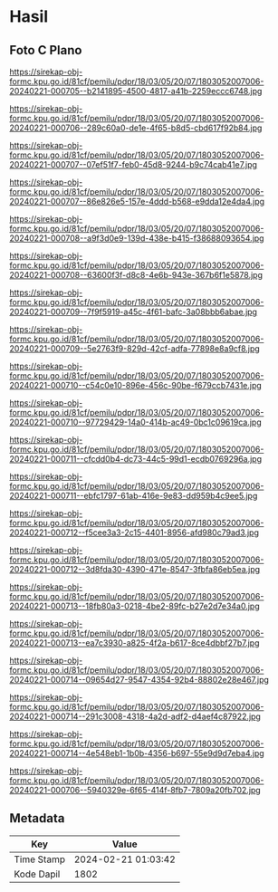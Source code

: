 # Hasil

## Foto C Plano

https://sirekap-obj-formc.kpu.go.id/81cf/pemilu/pdpr/18/03/05/20/07/1803052007006-20240221-000705--b2141895-4500-4817-a41b-2259eccc6748.jpg

https://sirekap-obj-formc.kpu.go.id/81cf/pemilu/pdpr/18/03/05/20/07/1803052007006-20240221-000706--289c60a0-de1e-4f65-b8d5-cbd617f92b84.jpg

https://sirekap-obj-formc.kpu.go.id/81cf/pemilu/pdpr/18/03/05/20/07/1803052007006-20240221-000707--07ef51f7-feb0-45d8-9244-b9c74cab41e7.jpg

https://sirekap-obj-formc.kpu.go.id/81cf/pemilu/pdpr/18/03/05/20/07/1803052007006-20240221-000707--86e826e5-157e-4ddd-b568-e9dda12e4da4.jpg

https://sirekap-obj-formc.kpu.go.id/81cf/pemilu/pdpr/18/03/05/20/07/1803052007006-20240221-000708--a9f3d0e9-139d-438e-b415-f38688093654.jpg

https://sirekap-obj-formc.kpu.go.id/81cf/pemilu/pdpr/18/03/05/20/07/1803052007006-20240221-000708--63600f3f-d8c8-4e6b-943e-367b6f1e5878.jpg

https://sirekap-obj-formc.kpu.go.id/81cf/pemilu/pdpr/18/03/05/20/07/1803052007006-20240221-000709--7f9f5919-a45c-4f61-bafc-3a08bbb6abae.jpg

https://sirekap-obj-formc.kpu.go.id/81cf/pemilu/pdpr/18/03/05/20/07/1803052007006-20240221-000709--5e2763f9-829d-42cf-adfa-77898e8a9cf8.jpg

https://sirekap-obj-formc.kpu.go.id/81cf/pemilu/pdpr/18/03/05/20/07/1803052007006-20240221-000710--c54c0e10-896e-456c-90be-f679ccb7431e.jpg

https://sirekap-obj-formc.kpu.go.id/81cf/pemilu/pdpr/18/03/05/20/07/1803052007006-20240221-000710--97729429-14a0-414b-ac49-0bc1c09619ca.jpg

https://sirekap-obj-formc.kpu.go.id/81cf/pemilu/pdpr/18/03/05/20/07/1803052007006-20240221-000711--cfcdd0b4-dc73-44c5-99d1-ecdb0769296a.jpg

https://sirekap-obj-formc.kpu.go.id/81cf/pemilu/pdpr/18/03/05/20/07/1803052007006-20240221-000711--ebfc1797-61ab-416e-9e83-dd959b4c9ee5.jpg

https://sirekap-obj-formc.kpu.go.id/81cf/pemilu/pdpr/18/03/05/20/07/1803052007006-20240221-000712--f5cee3a3-2c15-4401-8956-afd980c79ad3.jpg

https://sirekap-obj-formc.kpu.go.id/81cf/pemilu/pdpr/18/03/05/20/07/1803052007006-20240221-000712--3d8fda30-4390-471e-8547-3fbfa86eb5ea.jpg

https://sirekap-obj-formc.kpu.go.id/81cf/pemilu/pdpr/18/03/05/20/07/1803052007006-20240221-000713--18fb80a3-0218-4be2-89fc-b27e2d7e34a0.jpg

https://sirekap-obj-formc.kpu.go.id/81cf/pemilu/pdpr/18/03/05/20/07/1803052007006-20240221-000713--ea7c3930-a825-4f2a-b617-8ce4dbbf27b7.jpg

https://sirekap-obj-formc.kpu.go.id/81cf/pemilu/pdpr/18/03/05/20/07/1803052007006-20240221-000714--09654d27-9547-4354-92b4-88802e28e467.jpg

https://sirekap-obj-formc.kpu.go.id/81cf/pemilu/pdpr/18/03/05/20/07/1803052007006-20240221-000714--291c3008-4318-4a2d-adf2-d4aef4c87922.jpg

https://sirekap-obj-formc.kpu.go.id/81cf/pemilu/pdpr/18/03/05/20/07/1803052007006-20240221-000714--4e548eb1-1b0b-4356-b697-55e9d9d7eba4.jpg

https://sirekap-obj-formc.kpu.go.id/81cf/pemilu/pdpr/18/03/05/20/07/1803052007006-20240221-000706--5940329e-6f65-414f-8fb7-7809a20fb702.jpg


## Metadata

| Key        | Value               |
| ---------- | ------------------- |
| Time Stamp | 2024-02-21 01:03:42 |
| Kode Dapil | 1802                |



